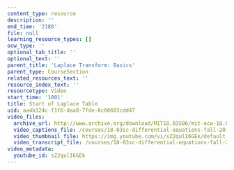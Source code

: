```yaml
---
content_type: resource
description: ''
end_time: '2180'
file: null
learning_resource_types: []
ocw_type: ''
optional_tab_title: ''
optional_text: ''
parent_title: 'Laplace Transform: Basics'
parent_type: CourseSection
related_resources_text: ''
resource_index_text: ''
resourcetype: Video
start_time: '1001'
title: Start of Laplace Table
uid: aa4b124c-f1f6-daa8-7fde-6c60603cdd47
video_files:
  archive_url: http://www.archive.org/download/MIT18.03S06/mit-ocw-18.03-lec19-31mar2003-220k_512kb.mp4
  video_captions_file: /courses/18-03sc-differential-equations-fall-2011/65de9897c12650f984fa64c009e3ebab_sZ2qulI6GEk.vtt
  video_thumbnail_file: https://img.youtube.com/vi/sZ2qulI6GEk/default.jpg
  video_transcript_file: /courses/18-03sc-differential-equations-fall-2011/77f70f6fc3d1affa96f3d2a7b0bd4279_sZ2qulI6GEk.pdf
video_metadata:
  youtube_id: sZ2qulI6GEk
---
```

